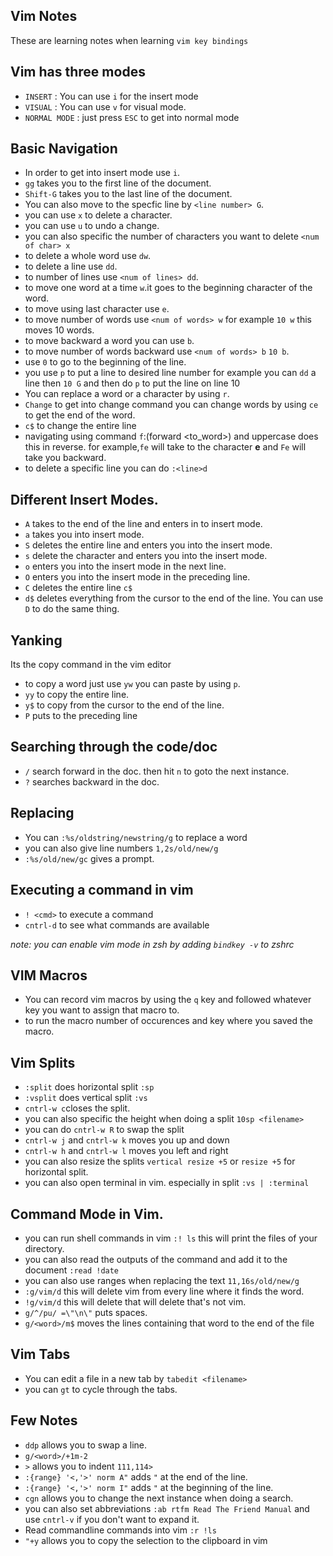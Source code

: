 ## Vim Notes
These are learning notes when learning `vim key bindings`

## Vim has three modes

- `INSERT` : You can use `i` for the insert mode
- `VISUAL` : You can use `v` for visual mode.
- `NORMAL MODE` : just press `ESC` to get into normal mode


## Basic Navigation


- In order to get into insert mode use `i`.
- `gg` takes you to the first line of the document.
- `Shift-G` takes you to the last line of the document.
- You can also move to the specfic line by `<line number> G`.
- you can use `x` to delete a character.
- you can use `u` to undo a change.
- you can also specific the number of characters you want to delete `<num of char> x`
- to delete a whole word use `dw`.
- to delete a line use `dd`.
- to number of lines use `<num of lines> dd`.
- to move one word at a time `w`.it goes to the beginning character of the word.
- to move using last character use `e`.
- to move number of words use `<num of words> w` for example `10 w` this moves 10 words.
- to move backward a word you can use `b`.
- to move number of words backward use `<num of words> b` `10 b`.
- use `0` to go to the beginning of the line.
- you use `p` to put a line to desired line number for example you can `dd` a line then `10 G` and then do `p` to put the line on line 10 
- You can replace a word or a character by using `r`.
- `Change` to get into change command you can change words by using `ce` to  get the end of the word.
- `c$` to change the entire line
- navigating using command `f`:(forward <to_word>) and uppercase does this in reverse. for example,`fe` will take to the character **e** and `Fe` will take you backward.
- to delete a specific line you can do `:<line>d`


## Different Insert Modes.

- `A` takes to the end of the line and enters in to insert mode.
- `a` takes you into insert mode.
- `S` deletes the entire line and enters you into the insert mode.
- `s` delete the character and enters you into the insert mode.
- `o` enters you into the insert mode in the next line.
- `O` enters you into the insert mode in the preceding line.
- `C` deletes the entire line `c$` 
- `d$` deletes everything from the cursor to the end of the line. You can use `D` to do the same thing.



## Yanking


Its the copy command in the vim editor

- to copy a word just use `yw` you can paste by using `p`.
- `yy` to copy the entire line.
- `y$` to copy from the cursor to the end of the line.
- `P` puts to the preceding line

## Searching through the code/doc

- `/` search forward in the doc. then hit `n` to goto the next instance.
- `?` searches backward in the doc.


## Replacing


- You can `:%s/oldstring/newstring/g` to replace a word
- you can also give line numbers `1,2s/old/new/g`
- `:%s/old/new/gc` gives a prompt.

## Executing a command in vim
- `! <cmd>` to execute a command
- `cntrl-d` to see what commands are available

_note: you can enable vim mode in zsh by adding `bindkey -v` to zshrc_


## VIM Macros

- You can record vim macros by using the `q` key and followed whatever key you want to assign that macro to.
- to run the macro number of occurences and key where you saved the macro.

## Vim Splits

- `:split` does horizontal split `:sp`
- `:vsplit` does vertical split `:vs`
- `cntrl-w c`closes the split.
- you can also specific the height when doing a split `10sp <filename>`
- you can do `cntrl-w R` to swap the split
- `cntrl-w j` and `cntrl-w k` moves you up and down
- `cntrl-w h` and `cntrl-w l` moves you left and right
- you can also resize the splits `vertical resize +5` or `resize +5` for horizontal split.
- you can also open terminal in vim. especially in split `:vs | :terminal`

## Command Mode in Vim.

- you can run shell commands in vim `:! ls` this will print the files of your directory.
- you can also read the outputs of the command and add it to the document `:read !date` 
- you can also use ranges when replacing the text `11,16s/old/new/g`
- `:g/vim/d` this will delete vim from every line where it finds the word.
- `!g/vim/d` this will delete that will delete that's not vim.
- `g/^/pu/ =\"\n\"` puts spaces. 
- `g/<word>/m$` moves the lines containing that word to the end of the file


## Vim Tabs

- You can edit a file in a new tab by `tabedit <filename>`
- you can `gt`  to cycle through the tabs.

## Few Notes
- `ddp` allows you to swap a line.
- `g/<word>/+1m-2`
- `>` allows you to indent `111,114>`
- `:{range} '<,'>' norm A"` adds `"` at the end of the line.
- `:{range} '<,'>' norm I"` adds `"` at the beginning of the line.
- `cgn` allows you to change the next instance when doing a search.
- you can also set abbreviations `:ab rtfm Read The Friend Manual` and use `cntrl-v` if you don't want to expand it.
- Read commandline commands into vim `:r !ls`
- `"+y` allows you to copy the selection to the clipboard in vim

